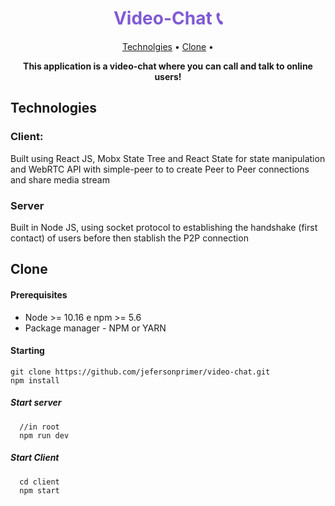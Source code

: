 <h1 align="center" style="color: #805ad5; font-weight: bold;">Video-Chat 📞</h1>

<p align="center">
 <a href="#tech">Technolgies</a> • 
 <a href="#clone">Clone</a> •
</p>

<p align="center">
<b>This application is a video-chat where you can call and talk to online users!</b>


<h2 id="tech">Technologies</h2>

### Client:
  Built using React JS, Mobx State Tree and React State for state manipulation and WebRTC API with simple-peer to to create Peer to Peer connections and share media stream

### Server
  Built in Node JS, using socket protocol to establishing the handshake (first contact) of users before then stablish the P2P connection

<h2 id="clone">Clone</h2>

<h4> Prerequisites</h4>

- Node >= 10.16 e npm >= 5.6 
- Package manager - NPM or YARN

<h4>Starting</h4>

```
git clone https://github.com/jefersonprimer/video-chat.git
npm install
```

<h5>Start server</h5>

```
  //in root
  npm run dev
```

<h5>Start Client</h5>

```
  cd client
  npm start
```
